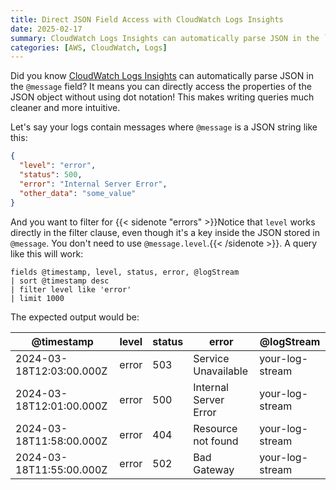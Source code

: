 ```yaml
---
title: Direct JSON Field Access with CloudWatch Logs Insights
date: 2025-02-17
summary: CloudWatch Logs Insights can automatically parse JSON in the `@message` field.
categories: [AWS, CloudWatch, Logs]
---
```


Did you know [CloudWatch Logs Insights](https://docs.aws.amazon.com/AmazonCloudWatch/latest/logs/AnalyzingLogData.html) can automatically parse JSON in the `@message` field? It means you can directly access the properties of the JSON object without using dot notation! This makes writing queries much cleaner and more intuitive.

Let's say your logs contain messages where `@message` is a JSON string like this: 

```json
{
  "level": "error",
  "status": 500,
  "error": "Internal Server Error",
  "other_data": "some_value"
}
```

And you want to filter for {{< sidenote "errors" >}}Notice that `level` works directly in the filter clause, even though it's a key inside the JSON stored in `@message`. You don't need to use `@message.level`.{{< /sidenote >}}. A query like this will work:

```shell
fields @timestamp, level, status, error, @logStream
| sort @timestamp desc
| filter level like 'error'
| limit 1000
```

The expected output would be:

| @timestamp               | level | status | error                 | @logStream      |
|--------------------------|-------|--------|-----------------------|-----------------|
| 2024-03-18T12:03:00.000Z | error | 503    | Service Unavailable   | your-log-stream |
| 2024-03-18T12:01:00.000Z | error | 500    | Internal Server Error | your-log-stream |
| 2024-03-18T11:58:00.000Z | error | 404    | Resource not found    | your-log-stream |
| 2024-03-18T11:55:00.000Z | error | 502    | Bad Gateway           | your-log-stream |

